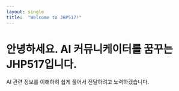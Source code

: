 ```yaml
---
layout: single
title:  "Welcome to JHP517!"
---
```


# 안녕하세요. AI 커뮤니케이터를 꿈꾸는 JHP517입니다. 
AI 관련 정보를 이해하히 쉽게 풀어서 전달하려고 노력하겠습니다. 
